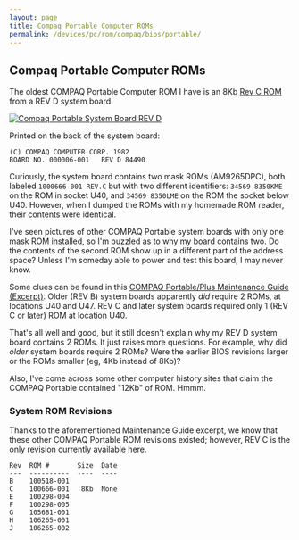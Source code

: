 ```yaml
---
layout: page
title: Compaq Portable Computer ROMs
permalink: /devices/pc/rom/compaq/bios/portable/
---
```


Compaq Portable Computer ROMs
---

The oldest COMPAQ Portable Computer ROM I have is an 8Kb [Rev C ROM](100666-001-REVC.json) from a REV D system board.

[<img src="http://archive.pcjs.org/pubs/pc/reference/compaq/images/COMPAQ_Portable_System_Board.jpg" alt="Compaq Portable System Board REV D"/>](http://archive.pcjs.org/pubs/pc/reference/compaq/images/COMPAQ_Portable_System_Board-FULL.jpg)

Printed on the back of the system board:

	(C) COMPAQ COMPUTER CORP. 1982
	BOARD NO. 000006-001   REV D 84490

Curiously, the system board contains two mask ROMs (AM9265DPC), both labeled `1000666-001 REV.C` but with two different
identifiers: `34569 8350KME` on the ROM in socket U40, and `34569 8350LME` on the ROM the socket below U40.  However,
when I dumped the ROMs with my homemade ROM reader, their contents were identical.

I've seen pictures of other COMPAQ Portable system boards with only one mask ROM installed, so I'm puzzled as to why
my board contains two.  Do the contents of the second ROM show up in a different part of the address space?  Unless
I'm someday able to power and test this board, I may never know.

Some clues can be found in this
[COMPAQ Portable/Plus Maintenance Guide (Excerpt)](http://archive.pcjs.org/pubs/pc/reference/compaq/portable/Compaq_Portable_Plus_Support_Discontinued.pdf).
Older (REV B) system boards apparently *did* require 2 ROMs, at locations U40 and U47.  REV C and later system boards
required only 1 (REV C or later) ROM at location U40.

That's all well and good, but it still doesn't explain why my REV D system board contains 2 ROMs.  It just raises
more questions.  For example, why did *older* system boards require 2 ROMs?  Were the earlier BIOS revisions larger
or the ROMs smaller (eg, 4Kb instead of 8Kb)?

Also, I've come across some other computer history sites that claim the COMPAQ Portable contained "12Kb" of ROM.
Hmmm.

### System ROM Revisions

Thanks to the aforementioned Maintenance Guide excerpt, we know that these other COMPAQ Portable ROM revisions existed;
however, REV C is the only revision currently available here.

	Rev  ROM #       Size  Date
	---  ----------  ----  ----
	B    100518-001
	C    100666-001   8Kb  None
	E    100298-004
	F    100298-005
	G    105681-001
    H    106265-001
	J    106265-002
